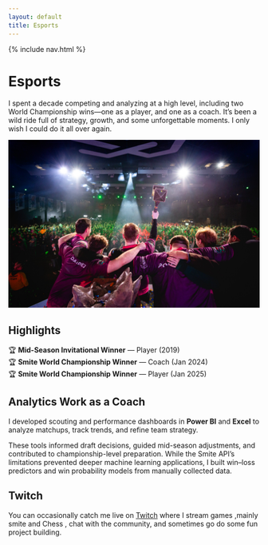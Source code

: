 ```yaml
---
layout: default
title: Esports
---
```

{% include nav.html %}

# Esports

I spent a decade competing and analyzing at a high level, including two World Championship wins—one as a player, and one as a coach. It’s been a wild ride full of strategy, growth, and some unforgettable moments. I only wish I could do it all over again.

<div class="esports-hero">
  <img src="/assets/img/swcx.jpg" alt="On stage at Smite World Championship">
</div>




## Highlights
<div class="highlights">
  <div class="highlight">
    🏆 <strong>Mid-Season Invitational Winner</strong> — Player (2019)
  </div>
  <div class="highlight">
    🏆 <strong>Smite World Championship Winner</strong> — Coach (Jan 2024)
  </div>
  <div class="highlight">
    🏆 <strong>Smite World Championship Winner</strong> — Player (Jan 2025)
  </div>
</div>


## Analytics Work as a Coach

I  developed scouting and performance dashboards in **Power BI** and **Excel** to analyze matchups, track trends, and refine team strategy.

These tools informed draft decisions, guided mid-season adjustments, and contributed to championship-level preparation. While the Smite API’s limitations prevented deeper machine learning applications, I built win–loss predictors and win probability models from manually collected data.

## Twitch

You can occasionally catch me live on [Twitch](https://twitch.tv/thecherryo) where I stream games ,mainly smite and Chess , chat with the community, and sometimes go do some fun project building.

